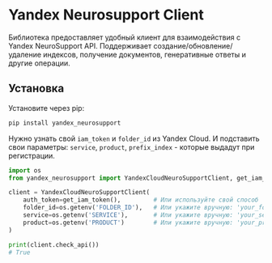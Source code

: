# Yandex Neurosupport Client

Библиотека предоставляет удобный клиент для взаимодействия с Yandex NeuroSupport API. Поддерживает создание/обновление/удаление индексов, получение документов, генеративные ответы и другие операции.

## Установка

Установите через pip:
```bash
pip install yandex_neurosupport
```

Нужно узнать свой `iam_token` и `folder_id` из Yandex Cloud.
И подставить свои параметры: `service`, `product`, `prefix_index` - которые выдадут при регистрации.

```python
import os
from yandex_neurosupport import YandexCloudNeuroSupportClient, get_iam_token

client = YandexCloudNeuroSupportClient(
    auth_token=get_iam_token(),         # Или используйте свой способ
    folder_id=os.getenv('FOLDER_ID'),   # Или укажите вручную: 'your_folder_id'
    service=os.getenv('SERVICE'),       # Или укажите вручную: 'your_service'
    product=os.getenv('PRODUCT')        # Или укажите вручную: 'your_product'
)

print(client.check_api())
# True
```